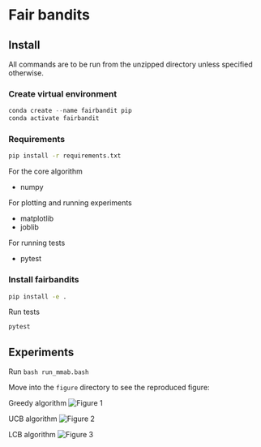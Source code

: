 # Fair bandits

## Install
All commands are to be run from the unzipped directory unless specified otherwise.

### Create virtual environment
``` python
conda create --name fairbandit pip
conda activate fairbandit
```

### Requirements
``` bash
pip install -r requirements.txt
```

For the core algorithm
* numpy

For plotting and running experiments
* matplotlib
* joblib

For running tests
* pytest

### Install fairbandits
``` bash
pip install -e .
```

Run tests
``` bash
pytest
```


## Experiments

Run `bash run_mmab.bash`

Move into the `figure` directory to see the reproduced figure:

Greedy algorithm
![Figure 1](./figures/mab_Greedy.png)


UCB algorithm
![Figure 2](./figures/mab_UCB.png)


LCB algorithm
![Figure 3](./figures/mab_LCB.png)
